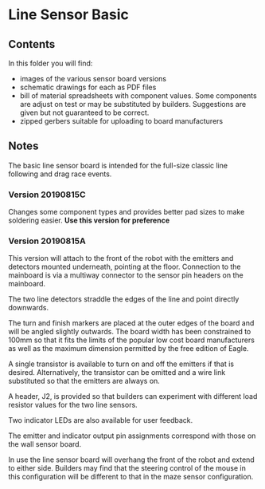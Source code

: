 # Line Sensor Basic
## Contents

In this folder you will find:

 - images of the various sensor board versions
 - schematic drawings for each as PDF files
 - bill of material spreadsheets with component values. Some components are adjust on test or may be substituted by builders. Suggestions are given but not guaranteed to be correct.
 - zipped gerbers suitable for uploading to board manufacturers

## Notes

The basic line sensor board is intended for the full-size classic line following and drag race events. 

### Version 20190815C

Changes some component types and provides better pad sizes to make soldering easier. __Use this version for preference__

### Version 20190815A

This version will attach to the front of the robot with the emitters and detectors mounted underneath, pointing at the floor. Connection to the mainboard is via a multiway connector to the sensor pin headers on the mainboard.  

The two line detectors straddle the edges of the line and point directly downwards.

The turn and finish markers are placed at the outer edges of the board and will be angled slightly outwards. The board width has been constrained to 100mm so that it fits the limits of the popular low cost board manufacturers as well as the maximum dimension permitted by the free edition of Eagle.

A single transistor is available to turn on and off the emitters if that is desired. Alternatively, the transistor can be omitted and a wire link substituted so that the emitters are always on.

A header, J2, is provided so that builders can experiment with different load resistor values for the two line sensors.

Two indicator LEDs are also available for user feedback.

The emitter and indicator output pin assignments correspond with those on the wall sensor board.

In use the line sensor board will overhang the front of the robot and extend to either side. Builders may find that the steering control of the mouse in this configuration will be different to that in the maze sensor configuration.

